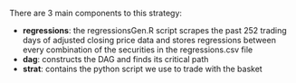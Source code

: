 There are 3 main components to this strategy:
- **regressions**: the regressionsGen.R script scrapes the past 252 trading days of adjusted closing price data and stores regressions between every combination of the securities in the regressions.csv file
- **dag**: constructs the DAG and finds its critical path
- **strat**: contains the python script we use to trade with the basket
